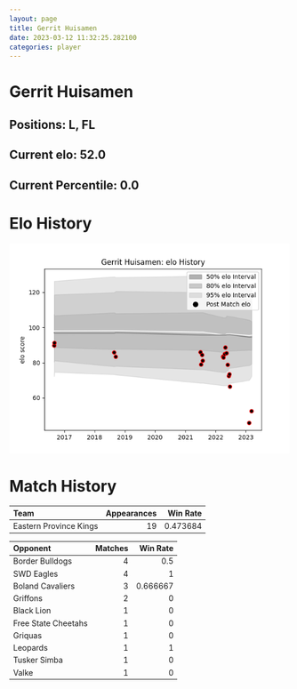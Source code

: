 ```yaml
---  
layout: page  
title: Gerrit Huisamen  
date: 2023-03-12 11:32:25.282100  
categories: player  
---
```

# Gerrit Huisamen

## Positions: L, FL

## Current elo: 52.0

## Current Percentile: 0.0

# Elo History


![elo history](history_GerritHuisamen.png)
# Match History


| Team                   |   Appearances |   Win Rate |
|:-----------------------|--------------:|-----------:|
| Eastern Province Kings |            19 |   0.473684 |

| Opponent            |   Matches |   Win Rate |
|:--------------------|----------:|-----------:|
| Border Bulldogs     |         4 |   0.5      |
| SWD Eagles          |         4 |   1        |
| Boland Cavaliers    |         3 |   0.666667 |
| Griffons            |         2 |   0        |
| Black Lion          |         1 |   0        |
| Free State Cheetahs |         1 |   0        |
| Griquas             |         1 |   0        |
| Leopards            |         1 |   1        |
| Tusker Simba        |         1 |   0        |
| Valke               |         1 |   0        |
